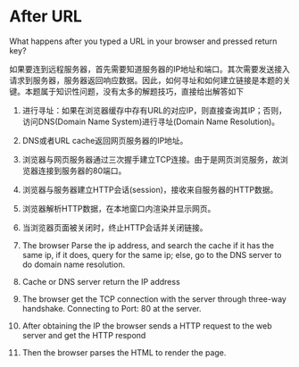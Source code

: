# After URL

What happens after you typed a URL in your browser and pressed return key?

如果要连到远程服务器，首先需要知道服务器的IP地址和端口。其次需要发送接入请求到服务器，服务器返回响应数据。因此，如何寻址和如何建立链接是本题的关键。本题属于知识性问题，没有太多的解题技巧，直接给出解答如下

1. 进行寻址：如果在浏览器缓存中存有URL的对应IP，则直接查询其IP；否则，访问DNS(Domain Name System)进行寻址(Domain Name Resolution)。
2. DNS或者URL cache返回网页服务器的IP地址。
3. 浏览器与网页服务器通过三次握手建立TCP连接。由于是网页浏览服务，故浏览器连接到服务器的80端口。
4. 浏览器与服务器建立HTTP会话(session)，接收来自服务器的HTTP数据。
5. 浏览器解析HTTP数据，在本地窗口内渲染并显示网页。
6. 当浏览器页面被关闭时，终止HTTP会话并关闭链接。

1. The browser Parse the ip address, and search the cache if it has the same ip, if it does, query for the same ip; else, go to the DNS server to do domain name resolution.

2. Cache or DNS server return the IP address
3. The browser get the TCP connection with the server through three-way handshake. Connecting to Port: 80 at the server.
4. After obtaining the IP the browser sends a HTTP request to the web server and get the HTTP respond
5. Then the browser parses the HTML to render the page.